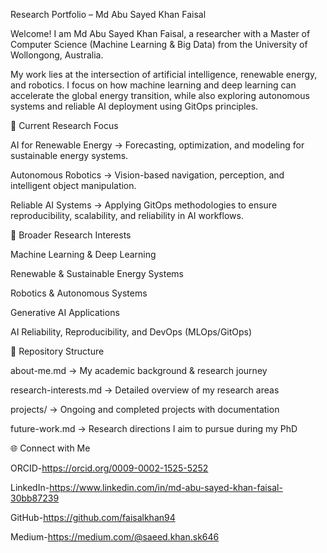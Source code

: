 Research Portfolio – Md Abu Sayed Khan Faisal

Welcome! I am Md Abu Sayed Khan Faisal, a researcher with a Master of Computer Science (Machine Learning & Big Data) from the University of Wollongong, Australia.

My work lies at the intersection of artificial intelligence, renewable energy, and robotics. I focus on how machine learning and deep learning can accelerate the global energy transition, while also exploring autonomous systems and reliable AI deployment using GitOps principles.

🔬 Current Research Focus

AI for Renewable Energy → Forecasting, optimization, and modeling for sustainable energy systems.

Autonomous Robotics → Vision-based navigation, perception, and intelligent object manipulation.

Reliable AI Systems → Applying GitOps methodologies to ensure reproducibility, scalability, and reliability in AI workflows.

📖 Broader Research Interests

Machine Learning & Deep Learning

Renewable & Sustainable Energy Systems

Robotics & Autonomous Systems

Generative AI Applications

AI Reliability, Reproducibility, and DevOps (MLOps/GitOps)

📂 Repository Structure

about-me.md → My academic background & research journey

research-interests.md → Detailed overview of my research areas

projects/ → Ongoing and completed projects with documentation

future-work.md → Research directions I aim to pursue during my PhD

🌐 Connect with Me

ORCID-https://orcid.org/0009-0002-1525-5252

LinkedIn-https://www.linkedin.com/in/md-abu-sayed-khan-faisal-30bb87239 

GitHub-https://github.com/faisalkhan94

Medium-https://medium.com/@saeed.khan.sk646

